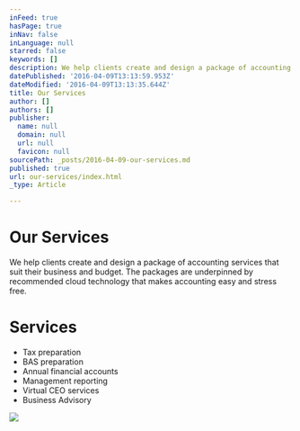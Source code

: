 ```yaml
---
inFeed: true
hasPage: true
inNav: false
inLanguage: null
starred: false
keywords: []
description: We help clients create and design a package of accounting services that suit their business and budget. The packages are underpinned by recommended cloud technology that makes accounting easy and stress free.
datePublished: '2016-04-09T13:13:59.953Z'
dateModified: '2016-04-09T13:13:35.644Z'
title: Our Services
author: []
authors: []
publisher:
  name: null
  domain: null
  url: null
  favicon: null
sourcePath: _posts/2016-04-09-our-services.md
published: true
url: our-services/index.html
_type: Article

---
```

# Our Services

We help clients create and design a package of accounting services that suit their business and budget. The packages are underpinned by recommended cloud technology that makes accounting easy and stress free.

# Services

* Tax preparation
* BAS preparation
* Annual financial accounts
* Management reporting
* Virtual CEO services
* Business Advisory

![](https://the-grid-user-content.s3-us-west-2.amazonaws.com/9b97ddee-fea9-47c4-a859-23f33ed197be.jpg)